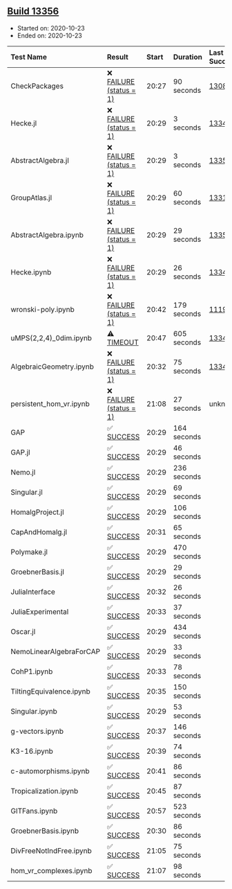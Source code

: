## [Build 13356](https://oscarci.mathematik.uni-kl.de/job/oscar/13356/)

* Started on: 2020-10-23
* Ended on: 2020-10-23

| Test Name    | Result | Start | Duration | Last Success | First Failure |
|:-------------|:-------|:------|:---------|:-------------|:--------------|
| CheckPackages | ❌ [FAILURE (status = 1)](https://oscarci.mathematik.uni-kl.de/job/oscar/13356/artifact/logs/build-13356/CheckPackages.log) | 20:27 | 90 seconds | [13085](https://oscarci.mathematik.uni-kl.de/job/oscar/13085/) | [13086](https://oscarci.mathematik.uni-kl.de/job/oscar/13086/) |
| Hecke.jl | ❌ [FAILURE (status = 1)](https://oscarci.mathematik.uni-kl.de/job/oscar/13356/artifact/logs/build-13356/Hecke.jl.log) | 20:29 | 3 seconds | [13341](https://oscarci.mathematik.uni-kl.de/job/oscar/13341/) | [13342](https://oscarci.mathematik.uni-kl.de/job/oscar/13342/) |
| AbstractAlgebra.jl | ❌ [FAILURE (status = 1)](https://oscarci.mathematik.uni-kl.de/job/oscar/13356/artifact/logs/build-13356/AbstractAlgebra.jl.log) | 20:29 | 3 seconds | [13355](https://oscarci.mathematik.uni-kl.de/job/oscar/13355/) | [13356](https://oscarci.mathematik.uni-kl.de/job/oscar/13356/) |
| GroupAtlas.jl | ❌ [FAILURE (status = 1)](https://oscarci.mathematik.uni-kl.de/job/oscar/13356/artifact/logs/build-13356/GroupAtlas.jl.log) | 20:29 | 60 seconds | [13311](https://oscarci.mathematik.uni-kl.de/job/oscar/13311/) | [13312](https://oscarci.mathematik.uni-kl.de/job/oscar/13312/) |
| AbstractAlgebra.ipynb | ❌ [FAILURE (status = 1)](https://oscarci.mathematik.uni-kl.de/job/oscar/13356/artifact/logs/build-13356/AbstractAlgebra.ipynb.log) | 20:29 | 29 seconds | [13355](https://oscarci.mathematik.uni-kl.de/job/oscar/13355/) | [13356](https://oscarci.mathematik.uni-kl.de/job/oscar/13356/) |
| Hecke.ipynb | ❌ [FAILURE (status = 1)](https://oscarci.mathematik.uni-kl.de/job/oscar/13356/artifact/logs/build-13356/Hecke.ipynb.log) | 20:29 | 26 seconds | [13341](https://oscarci.mathematik.uni-kl.de/job/oscar/13341/) | [13342](https://oscarci.mathematik.uni-kl.de/job/oscar/13342/) |
| wronski-poly.ipynb | ❌ [FAILURE (status = 1)](https://oscarci.mathematik.uni-kl.de/job/oscar/13356/artifact/logs/build-13356/wronski-poly.ipynb.log) | 20:42 | 179 seconds | [11192](https://oscarci.mathematik.uni-kl.de/job/oscar/11192/) | [11193](https://oscarci.mathematik.uni-kl.de/job/oscar/11193/) |
| uMPS(2,2,4)_0dim.ipynb | ⚠ [TIMEOUT](https://oscarci.mathematik.uni-kl.de/job/oscar/13356/artifact/logs/build-13356/uMPS-2-2-4-_0dim.ipynb.log) | 20:47 | 605 seconds | [13348](https://oscarci.mathematik.uni-kl.de/job/oscar/13348/) | [13349](https://oscarci.mathematik.uni-kl.de/job/oscar/13349/) |
| AlgebraicGeometry.ipynb | ❌ [FAILURE (status = 1)](https://oscarci.mathematik.uni-kl.de/job/oscar/13356/artifact/logs/build-13356/AlgebraicGeometry.ipynb.log) | 20:32 | 75 seconds | [13341](https://oscarci.mathematik.uni-kl.de/job/oscar/13341/) | [13342](https://oscarci.mathematik.uni-kl.de/job/oscar/13342/) |
| persistent_hom_vr.ipynb | ❌ [FAILURE (status = 1)](https://oscarci.mathematik.uni-kl.de/job/oscar/13356/artifact/logs/build-13356/persistent_hom_vr.ipynb.log) | 21:08 | 27 seconds | unknown | unknown |
| GAP | ✅ [SUCCESS](https://oscarci.mathematik.uni-kl.de/job/oscar/13356/artifact/logs/build-13356/GAP.log) | 20:29 | 164 seconds |  |  |
| GAP.jl | ✅ [SUCCESS](https://oscarci.mathematik.uni-kl.de/job/oscar/13356/artifact/logs/build-13356/GAP.jl.log) | 20:29 | 46 seconds |  |  |
| Nemo.jl | ✅ [SUCCESS](https://oscarci.mathematik.uni-kl.de/job/oscar/13356/artifact/logs/build-13356/Nemo.jl.log) | 20:29 | 236 seconds |  |  |
| Singular.jl | ✅ [SUCCESS](https://oscarci.mathematik.uni-kl.de/job/oscar/13356/artifact/logs/build-13356/Singular.jl.log) | 20:29 | 69 seconds |  |  |
| HomalgProject.jl | ✅ [SUCCESS](https://oscarci.mathematik.uni-kl.de/job/oscar/13356/artifact/logs/build-13356/HomalgProject.jl.log) | 20:29 | 106 seconds |  |  |
| CapAndHomalg.jl | ✅ [SUCCESS](https://oscarci.mathematik.uni-kl.de/job/oscar/13356/artifact/logs/build-13356/CapAndHomalg.jl.log) | 20:31 | 65 seconds |  |  |
| Polymake.jl | ✅ [SUCCESS](https://oscarci.mathematik.uni-kl.de/job/oscar/13356/artifact/logs/build-13356/Polymake.jl.log) | 20:29 | 470 seconds |  |  |
| GroebnerBasis.jl | ✅ [SUCCESS](https://oscarci.mathematik.uni-kl.de/job/oscar/13356/artifact/logs/build-13356/GroebnerBasis.jl.log) | 20:29 | 29 seconds |  |  |
| JuliaInterface | ✅ [SUCCESS](https://oscarci.mathematik.uni-kl.de/job/oscar/13356/artifact/logs/build-13356/JuliaInterface.log) | 20:32 | 26 seconds |  |  |
| JuliaExperimental | ✅ [SUCCESS](https://oscarci.mathematik.uni-kl.de/job/oscar/13356/artifact/logs/build-13356/JuliaExperimental.log) | 20:33 | 37 seconds |  |  |
| Oscar.jl | ✅ [SUCCESS](https://oscarci.mathematik.uni-kl.de/job/oscar/13356/artifact/logs/build-13356/Oscar.jl.log) | 20:29 | 434 seconds |  |  |
| NemoLinearAlgebraForCAP | ✅ [SUCCESS](https://oscarci.mathematik.uni-kl.de/job/oscar/13356/artifact/logs/build-13356/NemoLinearAlgebraForCAP.log) | 20:29 | 33 seconds |  |  |
| CohP1.ipynb | ✅ [SUCCESS](https://oscarci.mathematik.uni-kl.de/job/oscar/13356/artifact/logs/build-13356/CohP1.ipynb.log) | 20:33 | 78 seconds |  |  |
| TiltingEquivalence.ipynb | ✅ [SUCCESS](https://oscarci.mathematik.uni-kl.de/job/oscar/13356/artifact/logs/build-13356/TiltingEquivalence.ipynb.log) | 20:35 | 150 seconds |  |  |
| Singular.ipynb | ✅ [SUCCESS](https://oscarci.mathematik.uni-kl.de/job/oscar/13356/artifact/logs/build-13356/Singular.ipynb.log) | 20:29 | 53 seconds |  |  |
| g-vectors.ipynb | ✅ [SUCCESS](https://oscarci.mathematik.uni-kl.de/job/oscar/13356/artifact/logs/build-13356/g-vectors.ipynb.log) | 20:37 | 146 seconds |  |  |
| K3-16.ipynb | ✅ [SUCCESS](https://oscarci.mathematik.uni-kl.de/job/oscar/13356/artifact/logs/build-13356/K3-16.ipynb.log) | 20:39 | 74 seconds |  |  |
| c-automorphisms.ipynb | ✅ [SUCCESS](https://oscarci.mathematik.uni-kl.de/job/oscar/13356/artifact/logs/build-13356/c-automorphisms.ipynb.log) | 20:41 | 86 seconds |  |  |
| Tropicalization.ipynb | ✅ [SUCCESS](https://oscarci.mathematik.uni-kl.de/job/oscar/13356/artifact/logs/build-13356/Tropicalization.ipynb.log) | 20:45 | 87 seconds |  |  |
| GITFans.ipynb | ✅ [SUCCESS](https://oscarci.mathematik.uni-kl.de/job/oscar/13356/artifact/logs/build-13356/GITFans.ipynb.log) | 20:57 | 523 seconds |  |  |
| GroebnerBasis.ipynb | ✅ [SUCCESS](https://oscarci.mathematik.uni-kl.de/job/oscar/13356/artifact/logs/build-13356/GroebnerBasis.ipynb.log) | 20:30 | 86 seconds |  |  |
| DivFreeNotIndFree.ipynb | ✅ [SUCCESS](https://oscarci.mathematik.uni-kl.de/job/oscar/13356/artifact/logs/build-13356/DivFreeNotIndFree.ipynb.log) | 21:05 | 75 seconds |  |  |
| hom_vr_complexes.ipynb | ✅ [SUCCESS](https://oscarci.mathematik.uni-kl.de/job/oscar/13356/artifact/logs/build-13356/hom_vr_complexes.ipynb.log) | 21:07 | 98 seconds |  |  |
